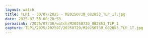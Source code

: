 ```yaml
---
layout: watch
title: TLP1 - 30/07/2025 - M20250730_082853_TLP_1T.jpg
date: 2025-07-30 08:28:53
permalink: /2025/07/30/watch/M20250730_082853_TLP_1
capture: TLP1/2025/202507/20250729/M20250730_082853_TLP_1T.jpg
---
```

